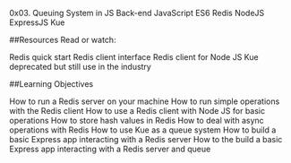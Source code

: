 0x03. Queuing System in JS
Back-end
JavaScript
ES6
Redis
NodeJS
ExpressJS
Kue

##Resources
Read or watch:

Redis quick start
Redis client interface
Redis client for Node JS
Kue deprecated but still use in the industry

##Learning Objectives

How to run a Redis server on your machine
How to run simple operations with the Redis client
How to use a Redis client with Node JS for basic operations
How to store hash values in Redis
How to deal with async operations with Redis
How to use Kue as a queue system
How to build a basic Express app interacting with a Redis server
How to the build a basic Express app interacting with a Redis server and queue
